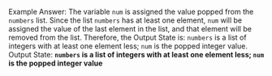 Example Answer: 
The variable `num` is assigned the value popped from the `numbers` list. Since the list `numbers` has at least one element, `num` will be assigned the value of the last element in the list, and that element will be removed from the list. Therefore, the Output State is: `numbers` is a list of integers with at least one element less; `num` is the popped integer value.
Output State: **`numbers` is a list of integers with at least one element less; `num` is the popped integer value**